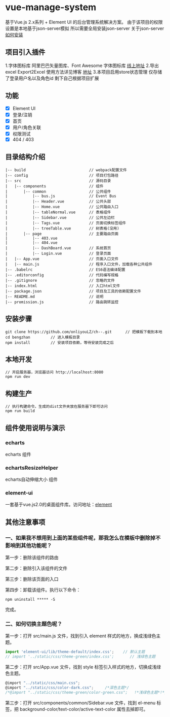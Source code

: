 # vue-manage-system #
基于Vue.js 2.x系列 + Element UI 的后台管理系统解决方案。
由于该项目的权限设置是本地基于json-server模拟 所以需要全局安装json-server
关于json-server[如何安装](https://www.cnblogs.com/fly_dragon/p/9150732.html)

## 项目引入插件 ##
1.字体图标库 阿里巴巴矢量图库、Font Awesome 字体图标库 [线上地址](http://fontawesome.dashgame.com/)
2.导出excel Export2Excel 使用方法详见博客 [地址](https://blog.csdn.net/weixin_40043172/article/details/87969774)
3.本项目启用store状态管理 仅存储了登录用户名以及角色id 剩下自己根据项目扩展

## 功能 ##
- [x] Element UI
- [x] 登录/注销
- [x] 首页
- [x] 用户/角色关联
- [x] 权限测试
- [x] 404 / 403

## 目录结构介绍 ##

	|-- build                            // webpack配置文件
	|-- config                           // 项目打包路径
	|-- src                              // 源码目录
	|   |-- components                   // 组件
	|       |-- common                   // 公共组件
	|           |-- bus.js           	 // Event Bus
	|           |-- Header.vue           // 公共头部
	|           |-- Home.vue           	 // 公共路由入口
	|           |-- tableNormal.vue      // 表格组件
	|           |-- Sidebar.vue          // 公共左边栏
	|           |-- Tags.vue           	 // 页面切换标签组件
	|           |-- treeTable.vue        // 树表格(没用)
	|       |-- page                   	 // 主要路由页面
	|           |-- 403.vue
	|           |-- 404.vue
	|           |-- DashBoard.vue        // 系统首页
	|           |-- Login.vue            // 登录页面
	|   |-- App.vue                      // 页面入口文件
	|   |-- main.js                      // 程序入口文件，加载各种公共组件
	|-- .babelrc                         // ES6语法编译配置
	|-- .editorconfig                    // 代码编写规格
	|-- .gitignore                       // 忽略的文件
	|-- index.html                       // 入口html文件
	|-- package.json                     // 项目及工具的依赖配置文件
	|-- README.md                        // 说明
	|-- promission.js                    // 路由跳转监控


## 安装步骤 ##

	git clone https://github.com/onliyouLZ/ch--.git      // 把模板下载到本地
	cd bengzhan         // 进入模板目录
	npm install         // 安装项目依赖，等待安装完成之后

## 本地开发 ##
	// 开启服务器，浏览器访问 http://localhost:8080
	npm run dev

## 构建生产 ##

	// 执行构建命令，生成的dist文件夹放在服务器下即可访问
	npm run build

## 组件使用说明与演示 ##

### echarts ###
echarts 组件
### echartsResizeHelper ###
echarts自动伸缩大小 组件





### element-ui ###
一套基于vue.js2.0的桌面组件库。访问地址：[element](http://element.eleme.io/#/zh-CN/component/layout)



## 其他注意事项 ##
### 一、如果我不想用到上面的某些组件呢，那我怎么在模板中删除掉不影响到其他功能呢？ ###

第一步：删除该组件的路由

第二步：删除引入该组件的文件

第三步：删除该页面的入口

第四步：卸载该组件。执行以下命令：

	npm uninstall ***** -S

完成。

### 二、如何切换主题色呢？ ###

第一步：打开 src/main.js 文件，找到引入 element 样式的地方，换成浅绿色主题。

```javascript
import 'element-ui/lib/theme-default/index.css';    // 默认主题
// import '../static/css/theme-green/index.css';       // 浅绿色主题
```

第二步：打开 src/App.vue 文件，找到 style 标签引入样式的地方，切换成浅绿色主题。

```javascript
@import "../static/css/main.css";
@import "../static/css/color-dark.css";     /*深色主题*/
/*@import "../static/css/theme-green/color-green.css";   !*浅绿色主题*!*/
```

第三步：打开 src/components/common/Sidebar.vue 文件，找到 el-menu 标签，把 background-color/text-color/active-text-color 属性去掉即可。

